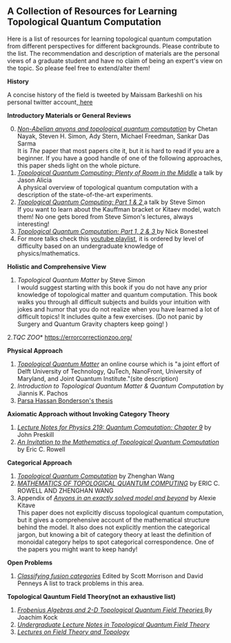 A Collection of Resources for Learning Topological Quantum Computation
----------------------------------
Here is a list of resources for learning topological quantum computation from different perspectives for different backgrounds. Please contribute to the list. The recommendation and description of materials are the personal views of a graduate student and have no claim of being an expert's view on the topic. So please feel free to extend/alter them! 

**History** 

A concise history of the field is tweeted by Maissam Barkeshli on his personal twitter account,<a href="https://twitter.com/MBarkeshli/status/1280236950906122241?s=20"> here</a>

**Introductory Materials or General Reviews**

0. <a href="https://arxiv.org/abs/0707.1889"> *Non-Abelian anyons and topological quantum computation*</a> by Chetan Nayak, Steven H. Simon, Ady Stern, Michael Freedman, Sankar Das Sarma 
</br> It is *The* paper that most papers cite it, but it is hard to read if you are a beginner. If you have a good handle of one of the following approaches, this paper sheds light on the whole picture. 
1. <a href="https://www.youtube.com/watch?v=qj-w6ISQL5Y"> *Topological Quantum Computing: Plenty of Room in the Middle*</a> a talk by Jason Alicia </br> 
A physical overview of topological quantum computation with a description of the state-of-the-art experiments. 
2. <a href= "https://www.youtube.com/watch?v=FAiiXp9IoBk">*Topological Quantum Computing: Part 1 & 2* </a> a talk by Steve Simon </br>
If you want to learn about the Kauffman bracket or Kitaev model, watch them! No one gets bored from Steve Simon's lectures, always interesting!
3. <a href="https://www.youtube.com/watch?v=sB5AGbk5Z4Y&list=PLgi8knCht2bKn6ZpvSwqbmXSbP4pIjuF2&index=8&t=0s">*Topological Quantum Computation: Part 1, 2 & 3* </a> by Nick Bonesteel 
4. For more talks check this <a href="https://www.youtube.com/playlist?list=PLgi8knCht2bKn6ZpvSwqbmXSbP4pIjuF2"> youtube playlist</a>, it is ordered by level of difficulty based on an undergraduate knowledge of physics/mathematics.

**Holistic and Comprehensive View**
1. *Topological Quantum Matter* by Steve Simon </br>
I would suggest starting with this book if you do not have any prior knowledge of topological matter and quantum computation. This book walks you through all difficult subjects and builds your intuition with jokes and humor that you do not realize when you have learned a lot of difficult topics! It includes quite a few exercises. (Do not panic by Surgery and Quantum Gravity chapters keep going! )

2.*TQC ZOO** https://errorcorrectionzoo.org/

**Physical Approach**
1. <a href="https://topocondmat.org/"> *Topological Quantum Matter*</a>  an online course which is "a joint effort of Delft University of Technology, QuTech, NanoFront, University of Maryland, and Joint Quantum Institute."(site description) 
2. *Introduction to Topological Quantum Matter & Quantum Computation* by Jiannis K. Pachos 
3. <a href="https://thesis.library.caltech.edu/2447/2/thesis.pdf"> Parsa Hassan Bonderson's thesis</a>

**Axiomatic Approach without Invoking Category Theory**
1. <a href="http://www.theory.caltech.edu/~preskill/ph219/topological.pdf"> *Lecture Notes for Physics 219: Quantum Computation: Chapter 9*</a> by John Preskill 
2. <a href="https://arxiv.org/pdf/1601.05288.pdf"> *An Invitation to the Mathematics of Topological Quantum Computation*</a>  by Eric C. Rowell 

**Categorical Approach**
1. <a href="http://web.math.ucsb.edu/~zhenghwa/data/course/cbms.pdf"> *Topological Quantum Computation*</a> by Zhenghan Wang 
2. <a href="https://arxiv.org/pdf/1705.06206.pdf"> *MATHEMATICS OF TOPOLOGICAL QUANTUM COMPUTING*</a> by ERIC C. ROWELL AND ZHENGHAN WANG
3. Appendix of <a href="https://arxiv.org/abs/cond-mat/0506438 "> *Anyons in an exactly solved model and beyond*</a> by Alexie Kitave </br>
This paper does not explicitly discuss topological quantum computation, but it gives a comprehensive account of the mathematical structure behind the model. It also does not explicitly mention the categorical jargon, but knowing a bit of category theory at least the definition of monoidal category helps to spot categorical correspondence. One of the papers you might want to keep handy! 

**Open Problems**
1. <a href="http://aimpl.org/fusioncat/">*Classifying fusion categories*</a> Edited by Scott Morrison and David Penneys
A list to track problems in this area. 

**Topological Qauntum Field Theory(not an exhaustive list)**
1. <a href="https://www.cambridge.org/core/books/frobenius-algebras-and-2d-topological-quantum-field-theories/A6438118DFADFD27175779F1FC0FF7CB"> *Frobenius Algebras and 2-D Topological Quantum Field Theories* </a> By Joachim Kock
2. <a href="https://arxiv.org/pdf/0810.0344.pdf"> *Undergraduate Lecture Notes in Topological Quantum Field Theory* </a>  
3. <a href="https://bookstore.ams.org/cbms-133/">*Lectures on Field Theory and Topology*</a>
